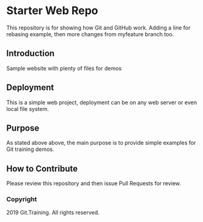 # Starter Web Repo

This repository is for showing how Git and GitHub work. Adding a line for rebasing example, then more changes from myfeature branch too.

## Introduction

Sample website with plenty of files for demos

## Deployment

This is a simple web project, deployment can be on any web server or even local file system.

## Purpose 

As stated above above, the main purpose is to provide simple examples for Git training demos.

## How to Contribute

Please review this repository and then issue Pull Requests for review.

### Copyright

2019 Git.Training. All rights reserved.